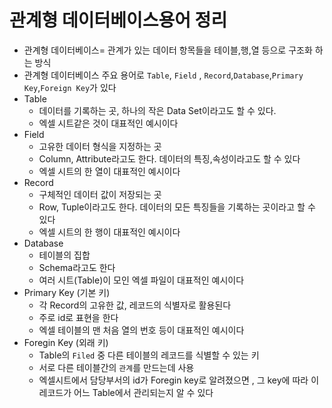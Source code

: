 # 관계형 데이터베이스용어 정리
- 관계형 데이터베이스= 관계가 있는 데이터 항목들을 테이블,행,열 등으로 구조화 하는 방식
- 관계형 데이터베이스 주요 용어로 `Table`, `Field` , `Record`,`Database`,`Primary Key`,`Foreign Key`가 있다 
- Table
    - 데이터를 기록하는 곳, 하나의 작은 Data Set이라고도 할 수 있다.
    - 엑셀 시트같은 것이 대표적인 예시이다
- Field
    - 고유한 데이터 형식을 지정하는 곳
    - Column, Attribute라고도 한다. 데이터의 특징,속성이라고도 할 수 있다
    - 엑셀 시트의 한 열이 대표적인 예시이다
- Record
    - 구체적인 데이터 값이 저장되는 곳 
    - Row, Tuple이라고도 한다. 데이터의 모든 특징들을 기록하는 곳이라고 할 수 있다
    - 엑셀 시트의 한 행이 대표적인 예시이다
- Database
    - 테이블의 집합
    - Schema라고도 한다
    - 여러 시트(Table)이 모인 엑셀 파일이 대표적인 예시이다
- Primary Key (기본 키)
    - 각 Record의 고유한 값, 레코드의 식별자로 활용된다
    - 주로 id로 표현을 한다
    - 엑셀 테이블의 맨 처음 열의 번호 등이 대표적인 예시이다
- Foregin Key (외래 키)
    - Table의 `Filed` 중 다른 테이블의 레코드를 식별할 수 있는 키
    - 서로 다른 테이블간의 `관계`를 만드는데 사용
    - 엑셀시트에서 담당부서의 id가 Foregin key로 알려졌으면 , 그 key에 따라 이 레코드가 어느 Table에서 관리되는지 알 수 있다 